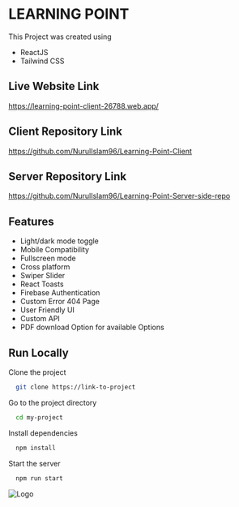 # LEARNING POINT

This Project was created using

- ReactJS
- Tailwind CSS

## Live Website Link

https://learning-point-client-26788.web.app/

## Client Repository Link

https://github.com/NurulIslam96/Learning-Point-Client

## Server Repository Link

https://github.com/NurulIslam96/Learning-Point-Server-side-repo

## Features

- Light/dark mode toggle
- Mobile Compatibility
- Fullscreen mode
- Cross platform
- Swiper Slider
- React Toasts
- Firebase Authentication
- Custom Error 404 Page
- User Friendly UI
- Custom API
- PDF download Option for available Options

## Run Locally

Clone the project

```bash
  git clone https://link-to-project
```

Go to the project directory

```bash
  cd my-project
```

Install dependencies

```bash
  npm install
```

Start the server

```bash
  npm run start
```

![Logo](https://i.ibb.co/gZqv65k/Screenshot-2022-10-27-201111.png)
